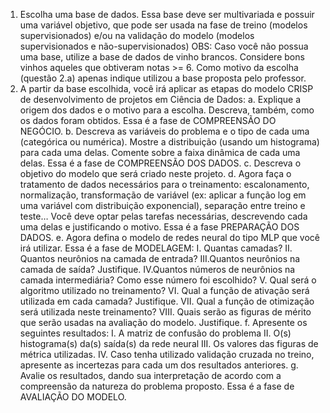 1) Escolha uma base de dados. Essa base deve ser multivariada e possuir uma variável objetivo, que pode ser usada na fase de treino (modelos supervisionados) e/ou na validação do modelo (modelos supervisionados e não-supervisionados)
OBS: Caso você não possua uma base, utilize a base de dados de vinho brancos. Considere bons vinhos aqueles que obtiveram notas >= 6. Como motivo da escolha (questão 2.a) apenas indique utilizou a base proposta pelo professor.
2) A partir da base escolhida, você irá aplicar as etapas do modelo CRISP de desenvolvimento de projetos em Ciência de Dados:
    a. Explique a origem dos dados e o motivo para a escolha. Descreva, também, como os dados foram obtidos. Essa é a fase de COMPREENSÃO DO NEGÓCIO.
    b. Descreva as variáveis do problema e o tipo de cada uma (categórica ou numérica). Mostre a distribuição (usando um histograma) para cada uma delas. Comente sobre a faixa dinâmica de cada uma delas. Essa é a fase de COMPREENSÃO DOS DADOS.
    c. Descreva o objetivo do modelo que será criado neste projeto.
    d. Agora faça o tratamento de dados necessários para o treinamento: escalonamento, normalização, transformação de variável (ex: aplicar a função log em uma variável com distribuição exponencial), separação entre treino e teste… Você deve optar pelas tarefas necessárias, descrevendo cada uma delas e justificando o motivo. Essa é a fase PREPARAÇÃO DOS DADOS.
    e. Agora defina o modelo de redes neural do tipo MLP que você irá utilizar. Essa é a fase de MODELAGEM:
        I. Quantas camadas?
        II. Quantos neurônios na camada de entrada?
        III.Quantos neurônios na camada de saída? Justifique.
        IV.Quantos números de neurônios na camada intermediária? Como esse número foi escolhido?
        V. Qual será o algoritmo utilizado no treinamento?
        VI. Qual a função de ativação será utilizada em cada camada? Justifique.
        VII. Qual a função de otimização será utilizada neste treinamento?
        VIII. Quais serão as figuras de mérito que serão usadas na avaliação do modelo. Justifique.
    f. Apresente os seguintes resultados:
        I. A matriz de confusão do problema
        II. O(s) histograma(s) da(s) saída(s) da rede neural
        III. Os valores das figuras de métrica utilizadas.
        IV. Caso tenha utilizado validação cruzada no treino, apresente as incertezas para cada um dos resultados anteriores.
    g. Avalie os resultados, dando sua interpretação de acordo com a compreensão da natureza do problema proposto. Essa é a fase de AVALIAÇÃO DO MODELO.